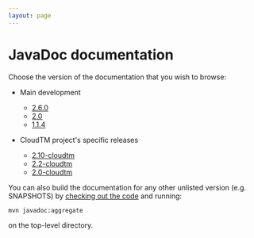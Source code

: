 ```yaml
---
layout: page
---
```


# JavaDoc documentation

Choose the version of the documentation that you wish to browse:

  * Main development

    * [2.6.0][javadoc-2.6.0]
    * [2.0][javadoc-2.0]
    * [1.1.4][javadoc-1.1.4]

  * CloudTM project's specific releases

    * [2.10-cloudtm][javadoc-2.10-cloudtm]
    * [2.2-cloudtm][javadoc-2.2-cloudtm]
    * [2.0-cloudtm][javadoc-2.0-cloudtm]

You can also build the documentation for any other unlisted version
(e.g. SNAPSHOTS) by [checking out the code][SourceCode] and running:

    mvn javadoc:aggregate
    
on the top-level directory.

[javadoc-2.6.0]: apidocs/2.6.0/index.html
[javadoc-2.0]: apidocs/2.0/index.html
[javadoc-1.1.4]: apidocs/1.1.4/index.html
[javadoc-2.10-cloudtm]: apidocs/2.10-cloudtm/index.html
[javadoc-2.2-cloudtm]: apidocs/2.2-cloudtm/index.html
[javadoc-2.0-cloudtm]: apidocs/2.0-cloudtm/index.html
[SourceCode]: SourceCode.html

